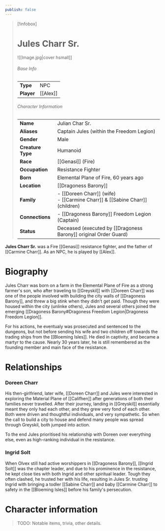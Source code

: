 ```yaml
---
publish: false
---
```

> [!infobox]  
> # Jules Charr Sr.
> ![[Image.jpg|cover hsmall]]  
> ###### Base Info
> | | |  
> |---|---|  
> | **Type** | NPC |
> | **Player** | [[Alex]] |
> ###### Character Information  
> | | |  
> |---|---|  
> | **Name** | Julian Char Sr. |
> | **Aliases** | Captain Jules (within the Freedom Legion) |
> | **Gender** | Male | 
> | **Creature Type** | Humanoid |
> | **Race** | [[Genasi]] (Fire) |  
> | **Occupation** | Resistance Fighter |  
> | **Born** | Elemental Plane of Fire, 60 years ago |
> | **Location** | [[Dragoness Barony]] |  
> | **Family** | - [[Doreen Charr]] (wife)<br>- [[Carmine Charr]] & [[Sabine Charr]] (children) |
> | **Connections** | - [[Dragoness Barony]] Freedom Legion (Captain) |
> | **Status** | Deceased (executed by [[Dragoness Barony]] original Order Guard) |

**Jules Charr Sr.** was a Fire [[Genasi]] resistance fighter, and the father of [[Carmine Charr]]. As an NPC, he is played by [[Alex]].
# Biography
Jules Charr was born on a farm in the Elemental Plane of Fire as a strong farmer's son, who after traveling to [[Greyskil]] with [[Doreen Charr]] was one of the people involved with building the city walls of [[Dragoness Barony]], and threw a big stink when they didn't get paid. Though they were housed within the city (unlinke others), Jules and several others joined the emerging [[Dragoness Barony#Dragoness Freedom Legion|Dragoness Freedom Legion]].

For his actions, he eventualy was prosecuted and sentenced to the dungeons, but not before sending his wife and two children off towards the trading ships from the [[Bloeming Isles]]. He died in captivity, and became a martyr to the cause. Nearly 30 years later, he is still remembered as the founding member and main face of the resistance.
# Relationships
### Doreen Charr
His then-girlfriend, later wife, [[Doreen Charr]] and Jules were interested in exploring the Material Plane of [[Califhen]] after generations of both their families never travelled. After their journey, landing in [[Greyskil]] essentially meant they only had each other, and they grew very fond of each other. Both were driven and thoughtful individuals, and very sympathetic. So when the call to build a city to house and defend many people was spread through Greyskil, both jumped into action. 

To the end Jules prioritised his relationship with Doreen over everything else, even as high-ranking individual in the resistance. 
### Ingrid Solt
When Olvex still had active worshippers in [[Dragoness Barony]], [[Ingrid Solt]] was the chapter leader, and due to his prominence in the resistance, he kept close ties with both Ingrid and other spiritual leader. Tough they often clashed, he trusted her with his life, resulting in Jules Sr. trusting Ingrid with bringing a todler [[Sabine Charr]] and baby [[Carmine Charr]] to safety in the [[Bloeming Isles]] before his family's persecution. 
# Character information
> TODO: Notable items, trivia, other details.